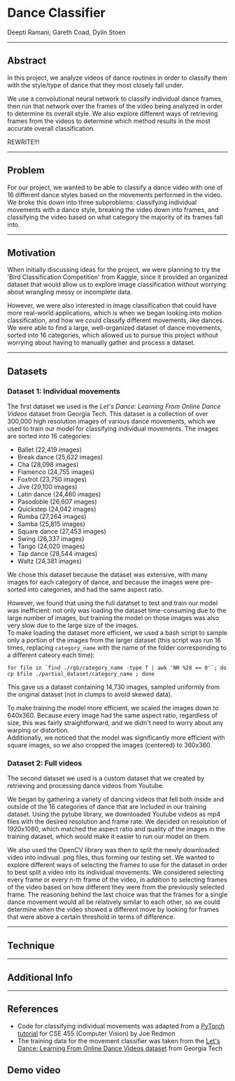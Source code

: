 # Dance Classifier
Deepti Ramani, Gareth Coad, Dylin Stoen

---

## Abstract
In this project, we analyze videos of dance routines in order to classify them with the style/type of dance that they most closely fall under. 

We use a convolutional neural network to classify individual dance frames, then run that network over the frames of the video being analyzed in order to determine its overall style. We also explore different ways of retrieving frames from the videos to determine which method results in the most accurate overall classification.

REWRITE!!!

---

## Problem
For our project, we wanted to be able to classify a dance video with one of 16 different dance styles based on the movements performed in the video. We broke this down into three subproblems: classifying individual movements with a dance style, breaking the video down into frames, and classifying the video based on what category the majority of its frames fall into.

---

## Motivation
When initially discussing ideas for the project, we were planning to try the 'Bird Classification Competition' from Kaggle, since it provided an organized dataset that would allow us to explore image classification without worrying about wrangling messy or incomplete data.

However, we were also interested in image classification that could have more real-world applications, which is when we began looking into motion classification, and how we could classify different movements, like dances. We were able to find a large, well-organized dataset of dance movements, sorted into 16 categories, which allowed us to pursue this project without worrying about having to manually gather and process a dataset.

---

## Datasets
### Dataset 1: Individual movements
The first dataset we used is the *Let's Dance: Learning From Online Dance Videos* dataset from Georgia Tech. This dataset is a collection of over 300,000 high resolution images of various dance movements, which we used to train our model for classifying individual movements.
The images are sorted into 16 categories:
* Ballet (22,419 images)
* Break dance (25,622 images)
* Cha (28,098 images)
* Flamenco (24,755 images)
* Foxtrot (23,750 images)
* Jive (29,100 images)
* Latin dance (24,460 images)
* Pasodoble (26,607 images)
* Quickstep (24,042 images)
* Rumba (27,264 images)
* Samba (25,815 images)
* Square dance (27,453 images)
* Swing (26,337 images)
* Tango (24,020 images)
* Tap dance (28,544 images)
* Waltz (24,381 images)

We chose this dataset because the dataset was extensive, with many images for each category of dance, and because the images were pre-sorted into categories, and had the same aspect ratio.

However, we found that using the full datatset to test and train our model was inefficient: not only was loading the dataset time-consuming due to the large number of images, but training the model on those images was also very slow due to the large size of the images.  
To make loading the dataset more efficient, we used a bash script to sample only a portion of the images from the larger dataset (this script was run 16 times, replacing `category_name` with the name of the folder corresponding to a different cateory each time):
```
for file in `find ./rgb/category_name -type f | awk 'NR %28 == 0'`; do cp $file ./partial_dataset/category_name ; done
```
This gave us a dataset containing 14,730 images, sampled uniformly from the original dataset (not in clumps to avoid skewed data).

To make training the model more efficient, we scaled the images down to 640x360. Because every image had the same aspect ratio, regardless of size, this was fairly straightforward, and we didn't need to worry about any warping or distortion.  
Additionally, we noticed that the model was significantly more efficient with square images, so we also cropped the images (centered) to 360x360.

### Dataset 2: Full videos
The second dataset we used is a custom dataset that we created by retrieving and processing dance videos from Youtube.

We began by gathering a variety of dancing videos that fell both inside and outside of the 16 categories of dance that are included in our training dataset.
Using the pytube library, we downloaded Youtube videos as mp4 files with the desired resolution and frame rate. We decided on resolution of 1920x1080, which matched the aspect ratio and quality of the images in the training dataset, which would make it easier to run our model on them.

We also used the OpenCV library was then to split the newly downloaded video into indivual .png files, thus forming our testing set. We wanted to explore different ways of selecting the frames to use for the dataset in order to best split a video into its individual movements.
We considered selecting every frame or every n-th frame of the video, in addition to selecting frames of the video based on how different they were from the previously selected frame. The reasoning behind the last choice was that the frames for a single dance movement would all be relatively similar to each other, so we could determine when the video showed a different move by looking for frames that were above a certain threshold in terms of difference.

---

## Technique

---

## Additional Info

---

## References
* Code for classifying individual movements was adapted from a [PyTorch tutorial](https://github.com/pjreddie/uwimg/blob/main/tutorial1%20-%20pytorch-introduction.ipynb) for CSE 455 (Computer Vision) by Joe Redmon
* The training data for the movement classifier was taken from the [Let's Dance: Learning From Online Dance Videos dataset](https://www.cc.gatech.edu/cpl/projects/dance/) from Georgia Tech

## Demo video
